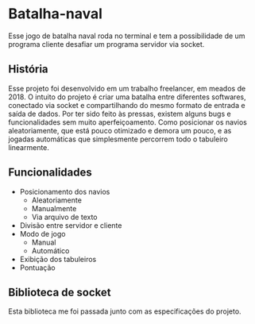 # Batalha-naval
Esse jogo de batalha naval roda no terminal e tem a possibilidade de um programa cliente desafiar um programa servidor via socket.

## História
Esse projeto foi desenvolvido em um trabalho freelancer, em meados de 2018. O intuito do projeto é criar uma batalha entre diferentes softwares, conectado via socket e compartilhando do mesmo formato de entrada e saída de dados.
Por ter sido feito às pressas, existem alguns bugs e funcionalidades sem muito aperfeiçoamento. Como posicionar os navios aleatoriamente, que está pouco otimizado e demora um pouco, e as jogadas automáticas que simplesmente percorrem todo o tabuleiro linearmente.

## Funcionalidades
* Posicionamento dos navios
  * Aleatoriamente
  * Manualmente
  * Via arquivo de texto
* Divisão entre servidor e cliente
* Modo de jogo
  * Manual
  * Automático
* Exibição dos tabuleiros
* Pontuação 

## Biblioteca de socket
Esta biblioteca me foi passada junto com as especificações do projeto.
